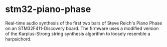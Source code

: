 # stm32-piano-phase

Real-time audio synthesis of the first two bars of Steve Reich's Piano Phase on an STM32F411-Discovery board. The firmware uses a modified version of the Karplus-Strong string synthesis algorithm to loosely resemble a harpsichord.
